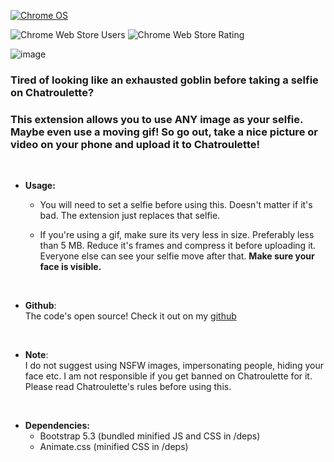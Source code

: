 [![Chrome OS](https://img.shields.io/badge/Get_it_on_webstore-3d89fc?style=for-the-badge&logo=google%20chrome&logoColor=white)](https://chrome.google.com/webstore/detail/chatroulette-custom-selfie/diioniigmlfehfeoojmgonobbmkndffe)

![Chrome Web Store Users](https://img.shields.io/chrome-web-store/users/diioniigmlfehfeoojmgonobbmkndffe?style=flat-square&label=Current%20Users&color=blue) ![Chrome Web Store Rating](https://img.shields.io/chrome-web-store/rating/diioniigmlfehfeoojmgonobbmkndffe?style=flat-square&label=Extension%20Rating)


![image](https://github.com/SuppliedOrange/Chatroulette-Custom-Selfie/assets/70258998/25abdd9b-5b83-4922-8822-93a1239a84df)


### Tired of looking like an exhausted goblin before taking a selfie on Chatroulette? <br>
### This extension allows you to use ANY image as your selfie. Maybe even use a moving gif! So go out, take a nice picture or video on your phone and upload it to Chatroulette!

<br>

+ **Usage:**

  + You will need to set a selfie before using this. Doesn't matter if it's bad. The extension just replaces that selfie.
 
  + If you're using a gif, make sure its very less in size. Preferably less than 5 MB. Reduce it's frames and compress it before uploading it. Everyone else can see your selfie move after that. **Make sure your face is visible.**

<br>

+ **Github**: <br>
The code's open source! Check it out on my [github](https://github.com/SuppliedOrange/Chatroulette-Custom-Selfie/)

<br>

+ **Note**: <br>
I do not suggest using NSFW images, impersonating people, hiding your face etc. I am not responsible if you get banned on Chatroulette for it. Please read Chatroulette's rules before using this.

<br>

+ **Dependencies:** <br>
  + Bootstrap 5.3 (bundled minified JS and CSS in /deps)
  + Animate.css (minified CSS in /deps)
